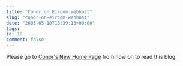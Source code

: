 ```yaml
---
title: "Conor on Eircom webhost"
slug: "conor-on-eircom-webhost"
date: "2003-05-18T13:39:13+00:00"
tags:
id: 18
comment: false
---
```


Please go to [Conor's New Home Page](http://homepage.eircom.net/~cwjoneill/) from now on to read this blog.

 
